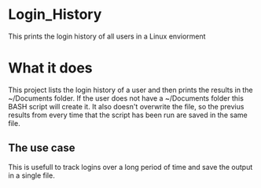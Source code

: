 # Login_History
This prints the login history of all users in a Linux enviorment 

# What it does 

This project lists the login history of a user and then prints the results in the ~/Documents folder. If the user does not have a ~/Documents folder this BASH script will create it. It also doesn't overwrite the file, so the previus results from every time that the script has been run are saved in the same file. 

## The use case 

This is usefull to track logins over a long period of time and save the output in a single file. 
